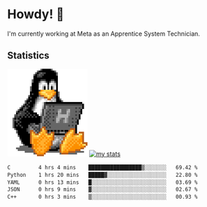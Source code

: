 # Howdy! :penguin:
I'm currently working at Meta as an Apprentice System Technician.

## Statistics

![Tux Pengiun!](tux-linux-penguin.gif)
[![my stats](https://github-readme-stats.vercel.app/api?username=benlodz&showing_icons=true&theme=tokyonight)](https://github.com/anuraghazra/github-readme-stats)

<!-- [![Top Langs](https://github-readme-stats.vercel.app/api/top-langs/?username=benlodz&layout=compact)](https://github.com/anuraghazra/github-readme-stats) ---> 

<!--START_SECTION:waka-->

```txt
C         4 hrs 4 mins    █████████████████▒░░░░░░░   69.42 %
Python    1 hrs 20 mins   █████▓░░░░░░░░░░░░░░░░░░░   22.80 %
YAML      0 hrs 13 mins   █░░░░░░░░░░░░░░░░░░░░░░░░   03.69 %
JSON      0 hrs 9 mins    ▓░░░░░░░░░░░░░░░░░░░░░░░░   02.67 %
C++       0 hrs 3 mins    ▒░░░░░░░░░░░░░░░░░░░░░░░░   00.93 %
```

<!--END_SECTION:waka-->
<!--
**benlodz/benlodz** is a ✨ _special_ ✨ repository because its `README.md` (this file) appears on your GitHub profile.

Here are some ideas to get you started:

- 🔭 I’m currently working on ...
- 🌱 I’m currently learning ...
- 👯 I’m looking to collaborate on ...
- 🤔 I’m looking for help with ...
- 💬 Ask me about ...
- 📫 How to reach me: ...
- 😄 Pronouns: ...
- ⚡ Fun fact: ...
-->

